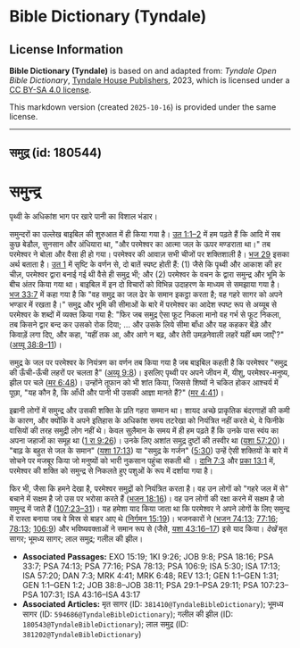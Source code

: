 # Bible Dictionary (Tyndale)

## License Information

**Bible Dictionary (Tyndale)** is based on and adapted from: _Tyndale Open Bible Dictionary_, [Tyndale House Publishers](https://tyndaleopenresources.com/), 2023, which is licensed under a [CC BY-SA 4.0 license](https://creativecommons.org/licenses/by-sa/4.0/legalcode.en).

This markdown version (created `2025-10-16`) is provided under the same license.



--------------------------------

## समुद्र (id: 180544)

समुन्द्र
========

पृथ्वी के अधिकांश भाग पर खारे पानी का विशाल भंडार।

समुन्दरों का उल्लेख बाइबिल की शुरुआत में ही किया गया है। [उत 1:1–2](https://ref.ly/Gen1:1-Gen1:2) में हम पढ़ते हैं कि आदि में सब कुछ बेडौल, सुनसान और अंधियारा था, "और परमेश्वर का आत्मा जल के ऊपर मण्डराता था।" तब परमेश्वर ने बोला और वैसा ही हो गया। परमेश्वर की आवाज़ सभी चीजों पर शक्तिशाली है। [भज 29](https://ref.ly/Ps29:1-Ps29:11) इसका अर्थ बताता है। [उत 1](https://ref.ly/Gen1:1-Gen1:31) में सृष्टि के वर्णन से, दो बातें स्पष्ट होती हैं: (1\) जैसे कि पृथ्वी और आकाश की हर चीज़, परमेश्वर द्वारा बनाई गई थी वैसे ही समुद्र भी; और (2\) परमेश्वर के वचन के द्वारा समुन्द्र और भूमि के बीच अंतर किया गया था। बाइबिल में इन दो विचारों को विभिन्न उदाहरण के माध्यम से समझाया गया है। [भज 33:7](https://ref.ly/Ps33:7) में कहा गया है कि "वह समुद्र का जल ढेर के समान इकट्ठा करता है; वह गहरे सागर को अपने भण्डार में रखता है।" समुद्र और भूमि की सीमाओं के बारे में परमेश्वर का आदेश स्पष्ट रूप से अय्यूब से परमेश्वर के शब्दों में व्यक्त किया गया है: "फिर जब समुद्र ऐसा फूट निकला मानो वह गर्भ से फूट निकला, तब किसने द्वार बन्द कर उसको रोक दिया; … और उसके लिये सीमा बाँधा और यह कहकर बेंड़े और किवाड़ें लगा दिए, और कहा, 'यहीं तक आ, और आगे न बढ़, और तेरी उमड़नेवाली लहरें यहीं थम जाएँ'?" ([अय्यू 38:8–11](https://ref.ly/Job38:8-Job38:11))।

समुद्र के जल पर परमेश्वर के नियंत्रण का वर्णन तब किया गया है जब बाइबिल कहती है कि परमेश्वर "समुद्र की ऊँची\-ऊँची लहरों पर चलता है" ([अय्यू 9:8](https://ref.ly/Job9:8))। इसलिए पृथ्वी पर अपने जीवन में, यीशु, परमेश्वर\-मनुष्य, झील पर चले ([मर 6:48](https://ref.ly/Mark6:48))। उन्होंने तूफान को भी शांत किया, जिससे शिष्यों ने चकित होकर आश्चर्य में पूछा, "यह कौन है, कि आँधी और पानी भी उसकी आज्ञा मानते हैं?" ([मर 4:41](https://ref.ly/Mark4:41))।

इब्रानी लोगों में समुन्द्र और उसकी शक्ति के प्रति गहरा सम्मान था। शायद अच्छे प्राकृतिक बंदरगाहों की कमी के कारण, और क्योंकि वे अपने इतिहास के अधिकांश समय तटरेखा को नियंत्रित नहीं करते थे, वे फिनीके वासियों की तरह समुद्री लोग नहीं थे। केवल सुलैमान के समय में ही हम पढ़ते हैं कि उनके पास स्वंय का अपना जहाजों का समूह था ([1 रा 9:26](https://ref.ly/1Kgs9:26))। उनके लिए अशांत समुद्र दुष्टों की तस्वीर था ([यशा 57:20](https://ref.ly/Isa57:20))। "बाढ़ के बहुत से जल के समान" ([यशा 17:13](https://ref.ly/Isa17:13)) या "समुद्र के गर्जन" ([5:30](https://ref.ly/Isa5:30)) उन्हें ऐसी शक्तियों के बारे में सोचने पर मजबूर किया जो मनुष्यों को भारी नुकसान पहुंचा सकती थी । [दानि 7:3](https://ref.ly/Dan7:3) और [प्रका 13:1](https://ref.ly/Rev13:1) में, परमेश्वर की शक्ति को समुन्द्र से निकलते हुए पशुओं के रूप में दर्शाया गया है।

फिर भी, जैसा कि हमने देखा है, परमेश्वर समुद्रों को नियंत्रित करता है। वह उन लोगों को "गहरे जल में से" बचाने में सक्षम है जो उस पर भरोसा करते हैं ([भजन 18:16](https://ref.ly/Ps18:16))। वह उन लोगों की रक्षा करने में सक्षम है जो समुन्द्र में जाते हैं ([107:23–31](https://ref.ly/Ps107:23-Ps107:31))। यह हमेशा याद किया जाता था कि परमेश्वर ने अपने लोगों के लिए समुन्द्र में रास्ता बनाया जब वे मिस्र से बाहर आए थे ([निर्गमन 15:19](https://ref.ly/Exod15:19))। भजनकारों ने ([भजन 74:13](https://ref.ly/Ps74:13); [77:16](https://ref.ly/Ps77:16); [78:13](https://ref.ly/Ps78:13); [106:9](https://ref.ly/Ps106:9)) और भविष्यवक्ताओं ने समान रूप से (जैसे, [यशा 43:16–17](https://ref.ly/Isa43:16-Isa43:17)) इसे याद किया। *देखें* मृत सागर; भूमध्य सागर; लाल समुद्र; गलील की झील।

* **Associated Passages:** EXO 15:19; 1KI 9:26; JOB 9:8; PSA 18:16; PSA 33:7; PSA 74:13; PSA 77:16; PSA 78:13; PSA 106:9; ISA 5:30; ISA 17:13; ISA 57:20; DAN 7:3; MRK 4:41; MRK 6:48; REV 13:1; GEN 1:1–GEN 1:31; GEN 1:1–GEN 1:2; JOB 38:8–JOB 38:11; PSA 29:1–PSA 29:11; PSA 107:23–PSA 107:31; ISA 43:16–ISA 43:17
* **Associated Articles:** मृत सागर (ID: `381410@TyndaleBibleDictionary`); भूमध्य सागर (ID: `594686@TyndaleBibleDictionary`); गलील की झील (ID: `180543@TyndaleBibleDictionary`); लाल समुद्र (ID: `381202@TyndaleBibleDictionary`)

